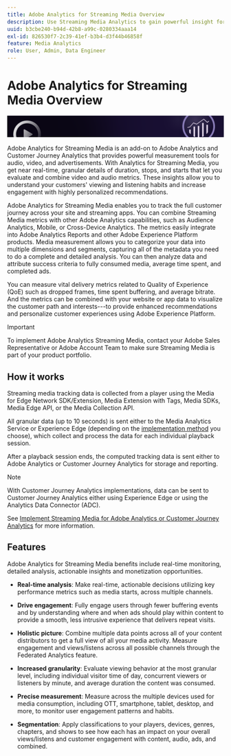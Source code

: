 ```yaml
---
title: Adobe Analytics for Streaming Media Overview
description: Use Streaming Media Analytics to gain powerful insight for content, audio, and advertisements.
uuid: b3cbe240-b94d-42b8-a99c-0280334aaa14
exl-id: 826530f7-2c39-41ef-b3b4-d3f44b46858f
feature: Media Analytics
role: User, Admin, Data Engineer
---
```

# Adobe Analytics for Streaming Media Overview

![Banner](./assets/media_analytics_banner.png)

Adobe Analytics for Streaming Media is an add-on to Adobe Analytics and Customer Journey Analytics that provides powerful measurement tools for audio, video, and advertisements. With Analytics for Streaming Media, you get near real-time, granular details of duration, stops, and starts that let you evaluate and combine video and audio metrics. These insights allow you to understand your customers' viewing and listening habits and increase engagement with highly personalized recommendations.

Adobe Analytics for Streaming Media enables you to track the full customer journey across your site and streaming apps. You can combine Streaming Media metrics with other Adobe Analytics capabilities, such as Audience Analytics, Mobile, or Cross-Device Analytics. The metrics easily integrate into Adobe Analytics Reports and other Adobe Experience Platform products. Media measurement allows you to categorize your data into multiple dimensions and segments, capturing all of the metadata you need to do a complete and detailed analysis. You can then analyze data and attribute success criteria to fully consumed media, average time spent, and completed ads.

You can measure vital delivery metrics related to Quality of Experience (QoE) such as dropped frames, time spent buffering, and average bitrate. And the metrics can be combined with your website or app data to visualize the customer path and interests---to provide enhanced recommendations and personalize customer experiences using Adobe Experience Platform.

>[!IMPORTANT]
>
>To implement Adobe Analytics Streaming Media, contact your Adobe Sales Representative or Adobe Account Team to make sure Streaming Media is part of your product portfolio.


## How it works

Streaming media tracking data is collected from a player using the Media for Edge Network SDK/Extension, Media Extension with Tags, Media SDKs, Media Edge API, or the Media Collection API. 

All granular data (up to 10 seconds) is sent either to the Media Analytics Service or Experience Edge (depending on the [implementation method](/help/implementation/overview.md) you choose), which collect and process the data for each individual playback session. 

After a playback session ends, the computed tracking data is sent either to Adobe Analytics or Customer Journey Analytics for storage and reporting. 

>[!NOTE]
>
>With Customer Journey Analytics implementations, data can be sent to Customer Journey Analytics either using Experience Edge or using the Analytics Data Connector (ADC).


See [Implement Streaming Media for Adobe Analytics or Customer Journey Analytics](/help/implementation/overview.md) for more information.

## Features

Adobe Analytics for Streaming Media benefits include real-time monitoring, detailed analysis, actionable insights and monetization opportunities.

*   **Real-time analysis**: Make real-time, actionable decisions utilizing key performance metrics such as media starts, across multiple channels.

*  **Drive engagement**: Fully engage users through fewer buffering events and by understanding where and when ads should play within content to provide a smooth, less intrusive experience that delivers repeat visits.

*   **Holistic picture**: Combine multiple data points across all of your content distributors to get a full view of all your media activity. Measure engagement and views/listens across all possible channels through the Federated Analytics feature.

*   **Increased granularity**: Evaluate viewing behavior at the most granular level, including individual visitor time of day, concurrent viewers or listeners by minute, and average duration the content was consumed.

*   **Precise measurement**: Measure across the multiple devices used for media consumption, including OTT, smartphone, tablet, desktop, and more, to monitor user engagement patterns and habits.

*   **Segmentation**: Apply classifications to your players, devices, genres, chapters, and shows to see how each has an impact on your overall views/listens and customer engagement with content, audio, ads, and combined.

